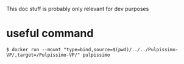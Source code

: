 

This doc stuff is probably only relevant for dev purposes

# useful command
```
$ docker run --mount "type=bind,source=$(pwd)/../../Pulpissimo-VP/,target=/Pulpissimo-VP/" pulpissimo
```
